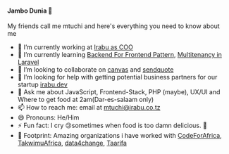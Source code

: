 #### Jambo Dunia 👋

My friends call me mtuchi and here's everything you need to know about me

- 🔭 I’m currently working at [Irabu as COO](https://github.com/irabudev)
- 🌱 I’m currently learning [Backend For Frontend Pattern](https://divinglaravel.com/the-backend-for-frontend-pattern-for-monoliths), [Multitenancy in Laravel](https://tenancy.dev/)
- 👯 I’m looking to collaborate on [canvas](https://github.com/irabudev/canvas) and [sendquote](https://github.com/irabudev/sendquote)
- 🤔 I’m looking for help with getting potential business partners for our startup [irabu.dev](https://github.com/irabudev)
- 💬 Ask me about JavaScript, Frontend-Stack, PHP (maybe), UX/UI and Where to get food at 2am(Dar-es-salaam only)
- 📫 How to reach me: email at [mtuchi@irabu.co.tz](mailto:mtuchi@irabu.co.tz)
- 😄 Pronouns: He/Him
- ⚡ Fun fact: I cry 😢sometimes when food is too damn delicious. 🙈
- 👣 Footprint: Amazing organizations i have worked with [CodeForAfrica](https://github.com/CodeForAfrica/CodeForAfrica.org), [TakwimuAfrica](https://github.com/TakwimuAfrica), [data4change](https://github.com/data4change), [Taarifa](https://github.com/taarifa)
